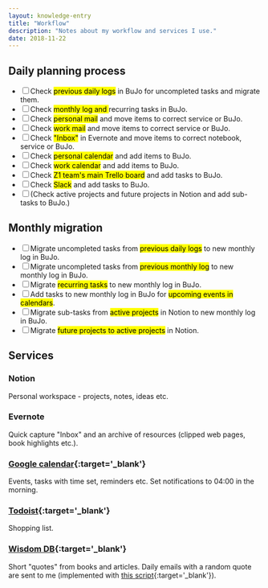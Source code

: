 ```yaml
---
layout: knowledge-entry
title: "Workflow"
description: "Notes about my workflow and services I use."
date: 2018-11-22
---
```


## Daily planning process

<ul class="checklist">
    <li><label><input type="checkbox">Check <mark>previous daily logs</mark> in BuJo for uncompleted tasks and migrate them.</label></li>
    <li><label><input type="checkbox">Check <mark>monthly log and </mark>recurring tasks in BuJo.</label></li>
    <li><label><input type="checkbox">Check <mark>personal mail</mark> and move items to correct service or BuJo.</label></li>
    <li><label><input type="checkbox">Check <mark>work mail</mark> and move items to correct service or BuJo.</label></li>
    <li><label><input type="checkbox">Check <mark>"Inbox"</mark> in Evernote and move items to correct notebook, service or BuJo.</label></li>
    <li><label><input type="checkbox">Check <mark>personal calendar</mark> and add items to BuJo.</label></li>
    <li><label><input type="checkbox">Check <mark>work calendar</mark> and add items to BuJo.</label></li>
    <li><label><input type="checkbox">Check <mark>Z1 team's main Trello board</mark> and add tasks to BuJo.</label></li>
    <li><label><input type="checkbox">Check <mark>Slack</mark> and add tasks to BuJo.</label></li>
    <li><label><input type="checkbox">(Check active projects and future projects in Notion and add sub-tasks to BuJo.)</label></li>
</ul>

## Monthly migration

<ul class="checklist">
    <li><label><input type="checkbox">Migrate uncompleted tasks from <mark>previous daily logs</mark> to new monthly log in BuJo.</label></li>
    <li><label><input type="checkbox">Migrate uncompleted tasks from <mark>previous monthly log</mark> to new monthly log in BuJo.</label></li>
    <li><label><input type="checkbox">Migrate <mark>recurring tasks</mark> to new monthly log in BuJo.</label></li>
    <li><label><input type="checkbox">Add tasks to new monthly log in BuJo for <mark>upcoming events in calendars</mark>.</label></li>
    <li><label><input type="checkbox">Migrate sub-tasks from <mark>active projects</mark> in Notion to new monthly log in BuJo.</label></li>
    <li><label><input type="checkbox">Migrate <mark>future projects to active projects</mark> in Notion.</label></li>
</ul>

## Services

### Notion
Personal workspace - projects, notes, ideas etc.

### Evernote
Quick capture "Inbox" and an archive of resources (clipped web pages, book highlights etc.).

### [Google calendar](https://calendar.google.com/calendar/b/0/r/){:target='_blank'}
Events, tasks with time set, reminders etc. Set notifications to 04:00 in the morning.

### [Todoist](https://todoist.com/app#start){:target='_blank'}
Shopping list.

### [Wisdom DB](https://docs.google.com/spreadsheets/d/1UzilPdk01HA-l4UPhUK8TYgqp8wjyteSb5MnUTEsH2M/edit#gid=0){:target='_blank'}
Short "quotes" from books and articles. Daily emails with a random quote are sent to me (implemented with [this script](https://script.google.com/macros/d/MhkP26ftfQYILyDOMID-j0FnR8nZY5_Id/edit?uiv=2&mid=ACjPJvEmndvgNZSLqFQRnnlE6YOkNDPufVFrp4IIudBTtXSbFRMH1NaLcbJElhJ8Lqs2F4cTgOdjWJxICFvxJQh_fDvs1sFMtxCH5hbIxmaoKNuKDWFwNhHj36LCN1rERgYlHUj39VxtSA){:target='_blank'}).
